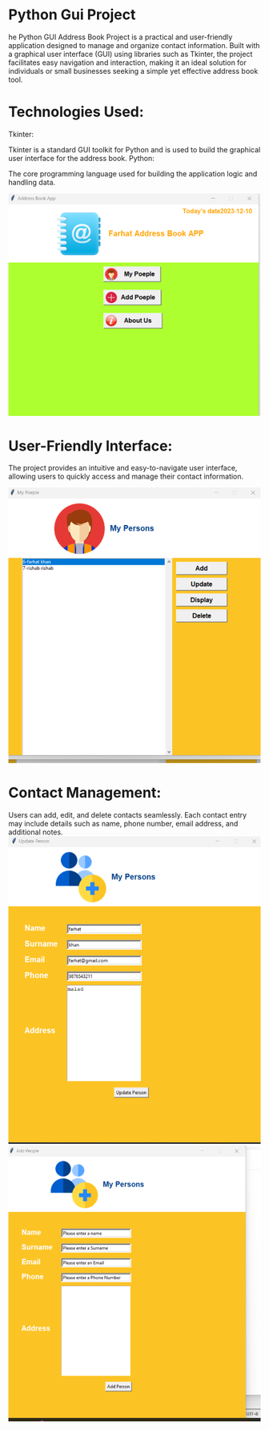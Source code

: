 # Python Gui Project 
he Python GUI Address Book Project is a practical and user-friendly application designed to manage and organize contact information. Built with a graphical user interface (GUI) using libraries such as Tkinter, the project facilitates easy navigation and interaction, making it an ideal solution for individuals or small businesses seeking a simple yet effective address book tool.

 # Technologies Used:
Tkinter:

Tkinter is a standard GUI toolkit for Python and is used to build the graphical user interface for the address book.
Python:

The core programming language used for building the application logic and handling data.


![Python_gui](/photos/1.png)

# User-Friendly Interface:

The project provides an intuitive and easy-to-navigate user interface, allowing users to quickly access and manage their contact information.

![Python_gui](/photos/2.png)

# Contact Management:

Users can add, edit, and delete contacts seamlessly. Each contact entry may include details such as name, phone number, email address, and additional notes.
![Python_gui](/photos/3.png)
![Python_gui](/photos/4.png)


